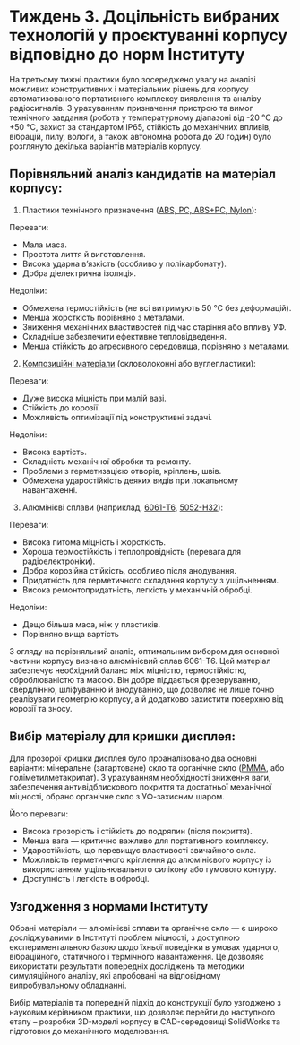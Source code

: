 # Тиждень 3. Доцільність вибраних технологій у проєктуванні корпусу відповідно до норм Інституту

На третьому тижні практики було зосереджено увагу на аналізі можливих конструктивних і матеріальних рішень для корпусу автоматизованого портативного комплексу виявлення та аналізу радіосигналів. З урахуванням призначення пристрою та вимог технічного завдання (робота у температурному діапазоні від -20 °C до +50 °C, захист за стандартом IP65, стійкість до механічних впливів, вібрацій, пилу, вологи, а також автономна робота до 20 годин) було розглянуто декілька варіантів матеріалів корпусу.

## Порівняльний аналіз кандидатів на матеріал корпусу:

1. Пластики технічного призначення ([ABS, PC, ABS+PC, Nylon](https://plasticextrusiontech.net/)):

Переваги:

* Мала маса.
* Простота лиття й виготовлення.
* Висока ударна в’язкість (особливо у полікарбонату).
* Добра діелектрична ізоляція.

Недоліки:

* Обмежена термостійкість (не всі витримують 50 °C без деформацій).
* Менша жорсткість порівняно з металами.
* Зниження механічних властивостей під час старіння або впливу УФ.
* Складніше забезпечити ефективне тепловідведення.
* Менша стійкість до агресивного середовища, порівняно з металами.

2. [Композиційні матеріали](https://www.products.pcc.eu/uk/blog/якими-властивостями-володіє-скловол) (скловолоконні або вуглепластики):


Переваги:

* Дуже висока міцність при малій вазі.
* Стійкість до корозії.
* Можливість оптимізації під конструктивні задачі.

Недоліки:

* Висока вартість.
* Складність механічної обробки та ремонту.
* Проблеми з герметизацією отворів, кріплень, швів.
* Обмежена ударостійкість деяких видів при локальному навантаженні.

3. Алюмінієві сплави (наприклад, [6061-T6](https://asm.matweb.com/search/specificmaterial.asp?bassnum=ma6061t6), [5052-H32](https://www.matweb.com/search/datasheet.aspx?MatGUID=96d768abc51e4157a1b8f95856c49028&ckck=1)):

Переваги:

* Висока питома міцність і жорсткість.
* Хороша термостійкість і теплопровідність (перевага для радіоелектроніки).
* Добра корозійна стійкість, особливо після анодування.
* Придатність для герметичного складання корпусу з ущільненням.
* Висока ремонтопридатність, легкість у механічній обробці.

Недоліки:

* Дещо більша маса, ніж у пластиків.
* Порівняно вища вартість

З огляду на порівняльний аналіз, оптимальним вибором для основної частини корпусу визнано алюмінієвий сплав 6061-T6. Цей матеріал забезпечує необхідний баланс між міцністю, термостійкістю, оброблюваністю та масою. Він добре піддається фрезеруванню, свердлінню, шліфуванню й анодуванню, що дозволяє не лише точно реалізувати геометрію корпусу, а й додатково захистити поверхню від корозії та зносу.

## Вибір матеріалу для кришки дисплея:

Для прозорої кришки дисплея було проаналізовано два основні варіанти: мінеральне (загартоване) скло та органічне скло ([PMMA](https://www.pmma-online.eu/pmma-science/properties-and-benefits/), або поліметилметакрилат). З урахуванням необхідності зниження ваги, забезпечення антивідблискового покриття та достатньої механічної міцності, обрано органічне скло з УФ-захисним шаром.

Його переваги:

* Висока прозорість і стійкість до подряпин (після покриття).
* Менша вага — критично важливо для портативного комплексу.
* Ударостійкість, що перевищує властивості звичайного скла.
* Можливість герметичного кріплення до алюмінієвого корпусу із використанням ущільнювального силікону або гумового контуру.
* Доступність і легкість в обробці.

## Узгодження з нормами Інституту

Обрані матеріали — алюмінієві сплави та органічне скло — є широко досліджуваними в Інституті проблем міцності, з доступною експериментальною базою щодо їхньої поведінки в умовах ударного, вібраційного, статичного і термічного навантаження. Це дозволяє використати результати попередніх досліджень та методики симуляційного аналізу, які апробовані на відповідному випробувальному обладнанні.

Вибір матеріалів та попередній підхід до конструкції було узгоджено з науковим керівником практики, що дозволяє перейти до наступного етапу – розробки 3D-моделі корпусу в CAD-середовищі SolidWorks та підготовки до механічного моделювання.